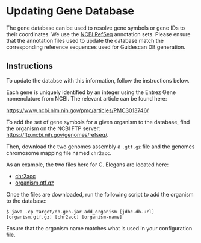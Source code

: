 # Updating Gene Database

The gene database can be used to resolve gene symbols or gene IDs to
their coordinates. We use the [NCBI RefSeq](https://www.ncbi.nlm.nih.gov/refseq/) 
annotation sets. Please
ensure that the annotation files used to update the database match the 
corresponding reference sequences used for Guidescan DB generation.

## Instructions

To update the databse with this information, follow the instructions
below.

Each gene is uniquely identified by an integer using the Entrez Gene
nomenclature from NCBI. The relevant article can be found here:

https://www.ncbi.nlm.nih.gov/pmc/articles/PMC3013746/

To add the set of gene symbols for a given organism to the database,
find the organism on the NCBI FTP server: https://ftp.ncbi.nih.gov/genomes/refseq/.

Then, download the two genomes assembly a `.gtf.gz` file and the
genomes chromosome mapping file named `chr2acc`.

As an example, the two files here for C. Elegans are located here:
  - [chr2acc](https://ftp.ncbi.nih.gov/genomes/refseq/invertebrate/Caenorhabditis_elegans/latest_assembly_versions/GCF_000002985.6_WBcel235/GCF_000002985.6_WBcel235_assembly_structure/Primary_Assembly/assembled_chromosomes/chr2acc)
  - [organism.gtf.gz](https://ftp.ncbi.nih.gov/genomes/refseq/invertebrate/Caenorhabditis_elegans/latest_assembly_versions/GCF_000002985.6_WBcel235/GCF_000002985.6_WBcel235_genomic.gtf.gz)

Once the files are downloaded, run the following script to add the
organism to the database:

```shell
$ java -cp target/db-gen.jar add_organism [jdbc-db-url] [organism.gtf.gz] [chr2acc] [organism-name]
```

Ensure that the organism name matches what is used in your
configuration file.
